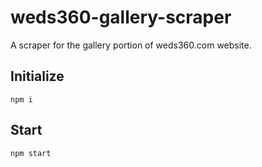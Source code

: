 # weds360-gallery-scraper

A scraper for the gallery portion of weds360.com website.

## Initialize

`npm i`

## Start

`npm start`
